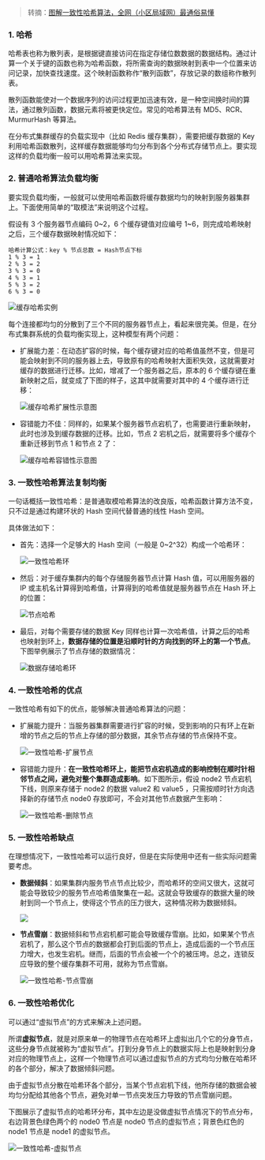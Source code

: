 > 转摘：[图解一致性哈希算法，全网（小区局域网）最通俗易懂](https://mp.weixin.qq.com/s/jAiqJtC3SlwJN8yAJ6TRtw)

### 1. 哈希

哈希表也称为散列表，是根据键直接访问在指定存储位数数据的数据结构。通过计算一个关于键的函数也称为哈希函数，将所需查询的数据映射到表中一个位置来访问记录，加快查找速度。这个映射函数称作“散列函数”，存放记录的数组称作散列表。

散列函数能使对一个数据序列的访问过程更加迅速有效，是一种空间换时间的算法，通过散列函数，数据元素将被更快定位。常见的哈希算法有 MD5、RCR、MurmurHash 等算法。

在分布式集群缓存的负载实现中（比如 Redis 缓存集群），需要把缓存数据的 Key 利用哈希函数散列，这样缓存数据能够均匀分布到各个分布式存储节点上。要实现这样的负载均衡一般可以用哈希算法来实现。

### 2. 普通哈希算法负载均衡

要实现负载均衡，一般就可以使用哈希函数将缓存数据均匀的映射到服务器集群上。下面使用简单的“取模法”来说明这个过程。

假设有 3 个服务器节点编码 0~2，6 个缓存键值对应编号 1~6，则完成哈希映射之后，三个缓存数据映射情况如下：

```
哈希计算公式：key % 节点总数 = Hash节点下标
1 % 3 = 1
2 % 3 = 2
3 % 3 = 0
4 % 3 = 1
5 % 3 = 2
6 % 3 = 0
```

![缓存哈希实例](http://cnd.qiniu.lin07ux.cn/markdown/1610289808700.png)

每个连接都均匀的分散到了三个不同的服务器节点上，看起来很完美。但是，在分布式集群系统的负载均衡实现上，这种模型有两个问题：

* 扩展能力差：在动态扩容的时候，每个缓存键对应的哈希值虽然不变，但是可能会映射到不同的服务器上去，导致原有的哈希映射大面积失效，这就需要对缓存的数据进行迁移。比如，增减了一个服务器之后，原本的 6 个缓存键在重新映射之后，就变成了下图的样子，这其中就需要对其中的 4 个缓存进行迁移：

    ![缓存哈希扩展性示意图](http://cnd.qiniu.lin07ux.cn/markdown/1610290245303.png)

* 容错能力不佳：同样的，如果某个服务器节点宕机了，也需要进行重新映射，此时也涉及到缓存数据的迁移。比如，节点 2 宕机之后，就需要将多个缓存个重新迁移到节点 1 和节点 2 了：

    ![缓存哈希容错性示意图](http://cnd.qiniu.lin07ux.cn/markdown/1610290459921.png)

### 3. 一致性哈希算法复制均衡

一句话概括一致性哈希：是普通取模哈希算法的改良版，哈希函数计算方法不变，只不过是通过构建环状的 Hash 空间代替普通的线性 Hash 空间。

具体做法如下：

* 首先：选择一个足够大的 Hash 空间（一般是 0~2^32）构成一个哈希环：

    ![一致性哈希环](http://cnd.qiniu.lin07ux.cn/markdown/1610290761671.png)

* 然后：对于缓存集群内的每个存储服务器节点计算 Hash 值，可以用服务器的 IP 或主机名计算得到哈希值，计算得到的哈希值就是服务器节点在 Hash 环上的位置：

    ![节点哈希](http://cnd.qiniu.lin07ux.cn/markdown/1610290843856.png)

* 最后，对每个需要存储的数据 Key 同样也计算一次哈希值，计算之后的哈希也映射到环上，**数据存储的位置是沿顺时针的方向找到的环上的第一个节点**。下图举例展示了节点存储的数据情况：

    ![数据存储哈希环](http://cnd.qiniu.lin07ux.cn/markdown/1610290995593.png)

### 4. 一致性哈希的优点

一致性哈希有如下的优点，能够解决普通哈希算法的问题：

* 扩展能力提升：当服务器集群需要进行扩容的时候，受到影响的只有环上在新增的节点之后的节点上存储的部分数据，其余节点存储的节点保持不变。

    ![一致性哈希-扩展节点](http://cnd.qiniu.lin07ux.cn/markdown/1610291251320.png)

* 容错能力提升：**在一致性哈希环上，能把节点宕机造成的影响控制在顺时针相邻节点之间，避免对整个集群造成影响**。如下图所示，假设 node2 节点宕机下线，则原来存储于 node2 的数据 value2 和 value5 ，只需按顺时针方向选择新的存储节点 node0 存放即可，不会对其他节点数据产生影响：

    ![一致性哈希-删除节点](http://cnd.qiniu.lin07ux.cn/markdown/1610291435675.png)

### 5. 一致性哈希缺点

在理想情况下，一致性哈希可以运行良好，但是在实际使用中还有一些实际问题需要考虑。

* **数据倾斜**：如果集群内服务节点节点比较少，而哈希环的空间又很大，这就可能会导致较少的服务节点哈希值聚集在一起。这就会导致缓存的数据大量的映射到同一个节点上，使得这个节点的压力很大，这种情况称为数据倾斜。

    ![](http://cnd.qiniu.lin07ux.cn/markdown/1610291989155.png)

* **节点雪崩**：数据倾斜和节点宕机都可能会导致缓存雪崩。比如，如果某个节点宕机了，那么这个节点的数据都会打到后面的节点上，造成后面的一个节点压力增大，也发生宕机。继而，后面的节点会被一个个的被压垮。总之，连锁反应导致的整个缓存集群不可用，就称为节点雪崩。

    ![一致性哈希-节点雪崩](http://cnd.qiniu.lin07ux.cn/markdown/1610292437404.png)

### 6. 一致性哈希优化

可以通过“虚拟节点”的方式来解决上述问题。

所谓**虚拟节点**，就是对原来单一的物理节点在哈希环上虚拟出几个它的分身节点，这些分身节点就被称为“虚拟节点”。打到分身节点上的数据实际上也是映射到分身对应的物理节点上，这样一个物理节点可以通过虚拟节点的方式均匀分散在哈希环的各个部分，解决了数据倾斜问题。

由于虚拟节点分散在哈希环各个部分，当某个节点宕机下线，他所存储的数据会被均匀分配给其他各个节点，避免对单一节点突发压力导致的节点雪崩问题。

下图展示了虚拟节点的哈希环分布，其中左边是没做虚拟节点情况下的节点分布，右边背景色绿色两个的 node0 节点是 node0 节点的虚拟节点；背景色红色的 node1 节点是 node1 的虚拟节点。

![一致性哈希-虚拟节点](http://cnd.qiniu.lin07ux.cn/markdown/1610292745180.png)


